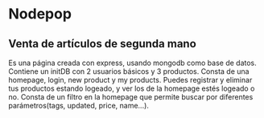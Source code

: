 # Nodepop
## Venta de artículos de segunda mano
Es una página creada con express, usando mongodb como base de datos. Contiene un initDB con 2 usuarios básicos y 3 productos. Consta de una 
homepage, login, new product y my products. Puedes registrar y eliminar tus productos estando logeado, y ver los de la homepage estés logeado 
o no. Consta de un filtro en la homepage que permite buscar por diferentes parámetros(tags, updated, price, name...).
